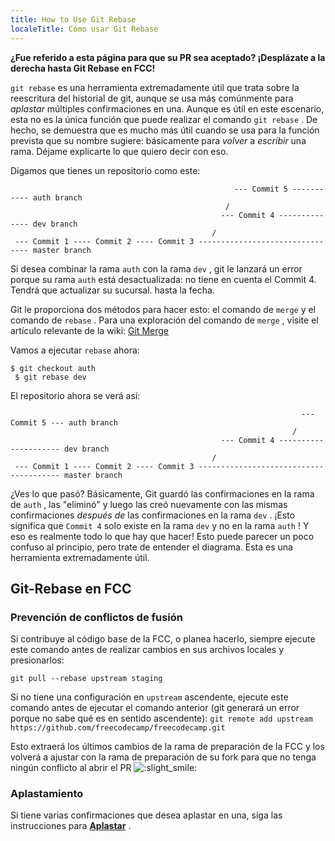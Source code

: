 ```yaml
---
title: How to Use Git Rebase
localeTitle: Cómo usar Git Rebase
---
```

**¿Fue referido a esta página para que su PR sea aceptado? ¡Desplázate a la derecha hasta Git Rebase en FCC!**

`git rebase` es una herramienta extremadamente útil que trata sobre la reescritura del historial de git, aunque se usa más comúnmente para _aplastar_ múltiples confirmaciones en una. Aunque es útil en este escenario, esta no es la única función que puede realizar el comando `git rebase` . De hecho, se demuestra que es mucho más útil cuando se usa para la función prevista que su nombre sugiere: básicamente para _volver_ a _escribir_ una rama. Déjame explicarte lo que quiero decir con eso.

Digamos que tienes un repositorio como este:
```
                                                  --- Commit 5 ----------- auth branch 
                                                / 
                                               --- Commit 4 -------------- dev branch 
                                             / 
 --- Commit 1 ---- Commit 2 ---- Commit 3 -------------------------------- master branch 
```

Si desea combinar la rama `auth` con la rama `dev` , git le lanzará un error porque su rama `auth` está desactualizada: no tiene en cuenta el Commit 4. Tendrá que actualizar su sucursal. hasta la fecha.

Git le proporciona dos métodos para hacer esto: el comando de `merge` y el comando de `rebase` . Para una exploración del comando de `merge` , visite el artículo relevante de la wiki: [Git Merge](//forum.freecodecamp.com/t/understand-how-to-use-git-merge/13215)

Vamos a ejecutar `rebase` ahora:
```
$ git checkout auth 
 $ git rebase dev 
```

El repositorio ahora se verá así:
```
                                                                 --- Commit 5 --- auth branch 
                                                               / 
                                               --- Commit 4 --------------------- dev branch 
                                             / 
 --- Commit 1 ---- Commit 2 ---- Commit 3 --------------------------------------- master branch 
```

¿Ves lo que pasó? Básicamente, Git guardó las confirmaciones en la rama de `auth` , las "eliminó" y luego las creó nuevamente con las mismas confirmaciones _después de_ las confirmaciones en la rama `dev` . ¡Esto significa que `Commit 4` solo existe en la rama `dev` y no en la rama `auth` ! Y eso es realmente todo lo que hay que hacer! Esto puede parecer un poco confuso al principio, pero trate de entender el diagrama. Esta es una herramienta extremadamente útil.

## Git-Rebase en FCC

### Prevención de conflictos de fusión

Si contribuye al código base de la FCC, o planea hacerlo, siempre ejecute este comando antes de realizar cambios en sus archivos locales y presionarlos:

`git pull --rebase upstream staging`

Si no tiene una configuración en `upstream` ascendente, ejecute este comando antes de ejecutar el comando anterior (git generará un error porque no sabe qué es en sentido ascendente): `git remote add upstream https://github.com/freecodecamp/freecodecamp.git`

Esto extraerá los últimos cambios de la rama de preparación de la FCC y los volverá a ajustar con la rama de preparación de su fork para que no tenga ningún conflicto al abrir el PR ![:slight_smile:](//forum.freecodecamp.com/images/emoji/emoji_one/slight_smile.png?v=2 ": slight_smile:")

### Aplastamiento

Si tiene varias confirmaciones que desea aplastar en una, siga las instrucciones para **[Aplastar](//forum.freecodecamp.com/t/how-to-squash-multiple-commits-into-one-with-git/13231)** .